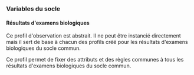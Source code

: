 ### Variables du socle

#### Résultats d'examens biologiques

Ce profil d'observation est abstrait. Il ne peut être instancié directement mais il sert de base à chacun des profils créé pour les résultats d'examens biologiques du socle commun.

Ce profil permet de fixer des attributs et des règles communes à tous les résultats d'examens biologiques du socle commun. 